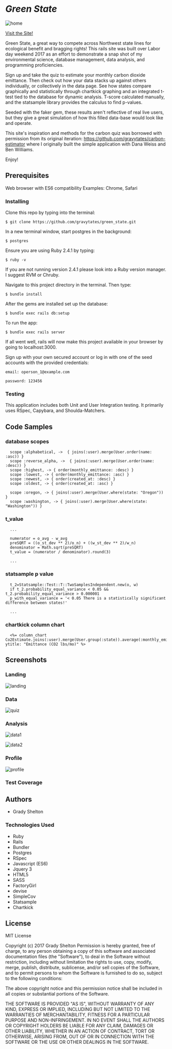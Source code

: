 # _Green State_

![home](https://user-images.githubusercontent.com/25161777/30040877-c1d95a50-9199-11e7-9f2b-04cf5ac537ea.png)


[Visit the Site!](https://green-state.herokuapp.com/)

Green State, a great way to compete across Northwest state lines for ecological benefit and bragging rights! This rails site was built over Labor day weekend 2017 as an effort to demonstrate a snap shot of my environmental science, database management, data analysis, and programming proficiencies.

Sign up and take the quiz to estimate your monthly carbon dioxide emittance. Then check out how your data stacks up against others individually, or collectively in the data page. See how states compare graphically and statistically through chartkick graphing and an integrated t-test tied to the database for dynamic analysis. T-score calculated manually, and the statsample library provides the calculus to find p-values.

Seeded with the faker gem, these results aren't reflective of real live users, but they give a great simulation of how this filled data-base would look like and operate.

This site's inspiration and methods for the carbon quiz was borrowed with permission from its original iteration: https://github.com/gravytates/carbon-estimator where I originally built the simple application with Dana Weiss and Ben Williams.

Enjoy!

## Prerequisites

Web browser with ES6 compatibility
Examples: Chrome, Safari

### Installing

Clone this repo by typing into the terminal:

```
$ git clone https://github.com/gravytates/green_state.git
```

In a new terminal window, start postgres in the background:
```
$ postgres
```
Ensure you are using Ruby 2.4.1 by typing:
```
$ ruby -v
```

If you are not running version 2.4.1 please look into a Ruby version manager. I suggest RVM or Chruby.

Navigate to this project directory in the terminal. Then type:

```
$ bundle install
```

After the gems are installed set up the database:

```
$ bundle exec rails db:setup
```

To run the app:
```
$ bundle exec rails server
```
If all went well, rails will now make this project available in your browser by going to localhost:3000.

Sign up with your own secured account or log in with one of the seed accounts with the provided credentials:
```
email: operson_1@example.com
```
```
password: 123456
```

### Testing

This application includes both Unit and User Integration testing.  It primarily uses RSpec, Capybara, and Shoulda-Matchers.

## Code Samples

### database scopes

```
  scope :alphabetical, ->  { joins(:user).merge(User.order(name: :asc)) }
  scope :reverse_alpha, ->  { joins(:user).merge(User.order(name: :desc)) }
  scope :highest, -> { order(monthly_emittance: :desc) }
  scope :lowest, -> { order(monthly_emittance: :asc) }
  scope :newest, -> { order(created_at: :desc) }
  scope :oldest, -> { order(created_at: :asc) }

  scope :oregon, -> { joins(:user).merge(User.where(state: "Oregon")) }
  scope :washington, -> { joins(:user).merge(User.where(state: "Washington")) }
```

### t_value

```
  ...

  numerator = o_avg - w_avg
  preSQRT = ((o_st_dev ** 2)/o_n) + ((w_st_dev ** 2)/w_n)
  denominator = Math.sqrt(preSQRT)
  t_value = (numerator / denominator).round(3)

  ...

```

### statsample p value

```
  t_2=Statsample::Test::T::TwoSamplesIndependent.new(o, w)
  if t_2.probability_equal_variance < 0.05 && t_2.probability_equal_variance > 0.000001
  p_with_equal_variance = '< 0.05 There is a statistically significant difference between states!'

  ...
```

### chartkick column chart

```
  <%= column_chart Co2Estimate.joins(:user).merge(User.group(:state)).average(:monthly_emittance), ytitle: "Emittance (CO2 lbs/mo)" %>
```


## Screenshots

### Landing

![landing](https://user-images.githubusercontent.com/25161777/30040060-a9519da4-918e-11e7-848a-3f044655d678.png)

### Data

![quiz](https://user-images.githubusercontent.com/25161777/30040063-b0eec12c-918e-11e7-90e4-2ff37ec8bbb2.png)

### Analysis

![data1](https://user-images.githubusercontent.com/25161777/30040065-b7fea9b4-918e-11e7-824a-2afdc1f5064f.png)

![data2](https://user-images.githubusercontent.com/25161777/30040067-b80148c2-918e-11e7-9baa-31adbd4f6ed7.png)

### Profile

![profile](https://user-images.githubusercontent.com/25161777/30040066-b7ff3050-918e-11e7-91ee-8a5eaa5f9ebc.png)

### Test Coverage

## Authors

* Grady Shelton

### Technologies Used

* Ruby
* Rails
* Bundler
* Postgres
* RSpec
* Javascript (ES6)
* Jquery 3
* HTML5
* SASS
* FactoryGirl
* devise
* SimpleCov
* Statsample
* Chartkick

## License

MIT License

Copyright (c) 2017 Grady Shelton
Permission is hereby granted, free of charge, to any person obtaining a copy of this software and associated documentation files (the "Software"), to deal in the Software without restriction, including without limitation the rights
to use, copy, modify, merge, publish, distribute, sublicense, and/or sell copies of the Software, and to permit persons to whom the Software is furnished to do so, subject to the following conditions:

The above copyright notice and this permission notice shall be included in all
copies or substantial portions of the Software.

THE SOFTWARE IS PROVIDED "AS IS", WITHOUT WARRANTY OF ANY KIND, EXPRESS OR
IMPLIED, INCLUDING BUT NOT LIMITED TO THE WARRANTIES OF MERCHANTABILITY,
FITNESS FOR A PARTICULAR PURPOSE AND NON-INFRINGEMENT. IN NO EVENT SHALL THE
AUTHORS OR COPYRIGHT HOLDERS BE LIABLE FOR ANY CLAIM, DAMAGES OR OTHER
LIABILITY, WHETHER IN AN ACTION OF CONTRACT, TORT OR OTHERWISE, ARISING FROM,
OUT OF OR IN CONNECTION WITH THE SOFTWARE OR THE USE OR OTHER DEALINGS IN THE
SOFTWARE.
